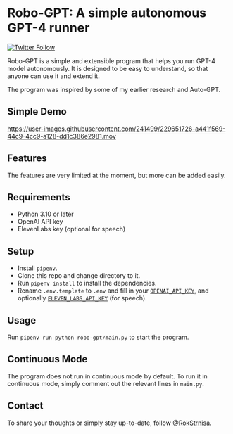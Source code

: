 # Robo-GPT: A simple autonomous GPT-4 runner

[![Twitter Follow](https://img.shields.io/twitter/follow/rokstrnisa?style=social)](https://twitter.com/intent/follow?screen_name=rokstrnisa)

Robo-GPT is a simple and extensible program that helps you run GPT-4 model autonomously. It is designed to be easy to understand, so that anyone can use it and extend it.

The program was inspired by some of my earlier research and Auto-GPT.

## Simple Demo

https://user-images.githubusercontent.com/241499/229651726-a441f569-44c9-4cc9-a128-dd1c386e2981.mov

## Features

The features are very limited at the moment, but more can be added easily.

## Requirements

-   Python 3.10 or later
-   OpenAI API key
-   ElevenLabs key (optional for speech)

## Setup

-   Install `pipenv`.
-   Clone this repo and change directory to it.
-   Run `pipenv install` to install the dependencies.
-   Rename `.env.template` to `.env` and fill in your [`OPENAI_API_KEY`](https://platform.openai.com/account/api-keys),
    and optionally [`ELEVEN_LABS_API_KEY`](https://elevenlabs.io) (for speech).

## Usage

Run `pipenv run python robo-gpt/main.py` to start the program.

## Continuous Mode

The program does not run in continuous mode by default. To run it in continuous mode, simply comment out the relevant lines in `main.py`.

## Contact

To share your thoughts or simply stay up-to-date, follow [@RokStrnisa](https://twitter.com/intent/follow?screen_name=rokstrnisa).
